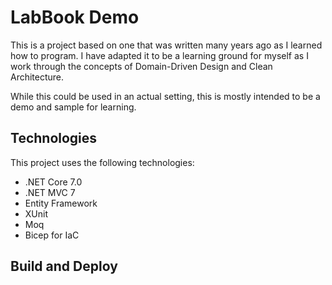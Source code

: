 # LabBook Demo
This is a project based on one that was written many years ago as I learned how to program. I have adapted it to be a learning ground for myself as I work through the concepts of Domain-Driven Design and Clean Architecture.

While this could be used in an actual setting, this is mostly intended to be a demo and sample for learning.

## Technologies
This project uses the following technologies:
- .NET Core 7.0
- .NET MVC 7
- Entity Framework
- XUnit
- Moq
- Bicep for IaC

## Build and Deploy